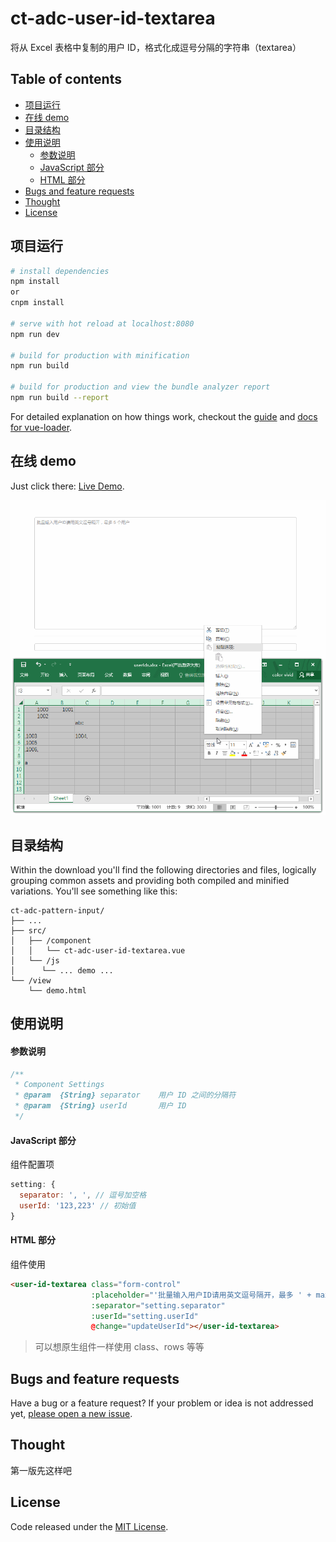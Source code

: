 
# ct-adc-user-id-textarea

将从 Excel 表格中复制的用户 ID，格式化成逗号分隔的字符串（textarea）

## Table of contents

- [项目运行](#项目运行)
- [在线 demo](#在线-demo)
- [目录结构](#目录结构)
- [使用说明](#使用说明)
    - [参数说明](#参数说明)
    - [JavaScript 部分](#javascript-部分)
    - [HTML 部分](#html-部分)
- [Bugs and feature requests](#bugs-and-feature-requests)
- [Thought](#thought)
- [License](#license)

## 项目运行

``` bash
# install dependencies
npm install
or
cnpm install

# serve with hot reload at localhost:8080
npm run dev

# build for production with minification
npm run build

# build for production and view the bundle analyzer report
npm run build --report
```

For detailed explanation on how things work, checkout the [guide](http://vuejs-templates.github.io/webpack/) and [docs for vue-loader](http://vuejs.github.io/vue-loader).

## 在线 demo

Just click there: [Live Demo](http://htmlpreview.github.io/?https://github.com/ct-adc/ct-adc-user-id-textarea/blob/master/view/demo.html).

![demo.gif](./src/img/demo.gif)

## 目录结构

Within the download you'll find the following directories and files, logically grouping common assets and providing both compiled and minified variations. You'll see something like this:

```
ct-adc-pattern-input/
├── ...
├── src/
│   ├── /component
│   │   └── ct-adc-user-id-textarea.vue
│   └── /js
│      └── ... demo ...
└── /view
    └── demo.html
```

## 使用说明

#### 参数说明

```javascript
/**
 * Component Settings
 * @param  {String} separator    用户 ID 之间的分隔符
 * @param  {String} userId       用户 ID
 */
```

#### JavaScript 部分

组件配置项

```javascript
setting: {
  separator: ', ', // 逗号加空格
  userId: '123,223' // 初始值
}
```

#### HTML 部分

组件使用

```html
<user-id-textarea class="form-control"
                  :placeholder="'批量输入用户ID请用英文逗号隔开，最多 ' + max + ' 个用户'" rows="18"
                  :separator="setting.separator"
                  :userId="setting.userId"
                  @change="updateUserId"></user-id-textarea>
```

> 可以想原生组件一样使用 class、rows 等等

## Bugs and feature requests

Have a bug or a feature request? If your problem or idea is not addressed yet, [please open a new issue](https://github.com/ct-adc/ct-adc-user-id-textarea/issues/new).

## Thought

第一版先这样吧

## License

Code released under the [MIT License](https://github.com/ct-adc/ct-adc-user-id-textarea/blob/master/LICENSE).